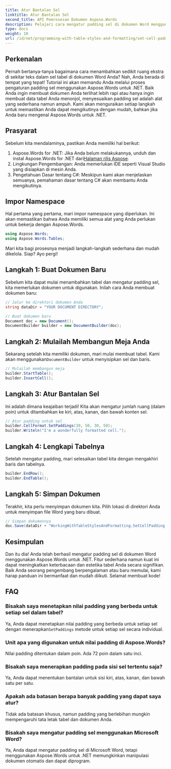 ```yaml
---
title: Atur Bantalan Sel
linktitle: Atur Bantalan Sel
second_title: API Pemrosesan Dokumen Aspose.Words
description: Pelajari cara mengatur padding sel di dokumen Word menggunakan Aspose.Words untuk .NET dengan panduan langkah demi langkah kami. Tingkatkan format tabel dokumen Anda dengan mudah.
type: docs
weight: 10
url: /id/net/programming-with-table-styles-and-formatting/set-cell-padding/
---
```

## Perkenalan

Pernah bertanya-tanya bagaimana cara menambahkan sedikit ruang ekstra di sekitar teks dalam sel tabel di dokumen Word Anda? Nah, Anda berada di tempat yang tepat! Tutorial ini akan memandu Anda melalui proses pengaturan padding sel menggunakan Aspose.Words untuk .NET. Baik Anda ingin membuat dokumen Anda terlihat lebih rapi atau hanya ingin membuat data tabel Anda menonjol, menyesuaikan padding sel adalah alat yang sederhana namun ampuh. Kami akan menguraikan setiap langkah untuk memastikan Anda dapat mengikutinya dengan mudah, bahkan jika Anda baru mengenal Aspose.Words untuk .NET.

## Prasyarat

Sebelum kita mendalaminya, pastikan Anda memiliki hal berikut:

1. Aspose.Words for .NET: Jika Anda belum melakukannya, unduh dan instal Aspose.Words for .NET dari[Halaman rilis Aspose](https://releases.aspose.com/words/net/).
2. Lingkungan Pengembangan: Anda memerlukan IDE seperti Visual Studio yang disiapkan di mesin Anda.
3. Pengetahuan Dasar tentang C#: Meskipun kami akan menjelaskan semuanya, pemahaman dasar tentang C# akan membantu Anda mengikutinya.

## Impor Namespace

Hal pertama yang pertama, mari impor namespace yang diperlukan. Ini akan memastikan bahwa Anda memiliki semua alat yang Anda perlukan untuk bekerja dengan Aspose.Words.

```csharp
using Aspose.Words;
using Aspose.Words.Tables;
```

Mari kita bagi prosesnya menjadi langkah-langkah sederhana dan mudah dikelola. Siap? Ayo pergi!

## Langkah 1: Buat Dokumen Baru

Sebelum kita dapat mulai menambahkan tabel dan mengatur padding sel, kita memerlukan dokumen untuk digunakan. Inilah cara Anda membuat dokumen baru:

```csharp
// Jalur ke direktori dokumen Anda
string dataDir = "YOUR DOCUMENT DIRECTORY";

// Buat dokumen baru
Document doc = new Document();
DocumentBuilder builder = new DocumentBuilder(doc);
```

## Langkah 2: Mulailah Membangun Meja Anda

 Sekarang setelah kita memiliki dokumen, mari mulai membuat tabel. Kami akan menggunakan`DocumentBuilder` untuk menyisipkan sel dan baris.

```csharp
// Mulailah membangun meja
builder.StartTable();
builder.InsertCell();
```

## Langkah 3: Atur Bantalan Sel

Ini adalah dimana keajaiban terjadi! Kita akan mengatur jumlah ruang (dalam poin) untuk ditambahkan ke kiri, atas, kanan, dan bawah konten sel.

```csharp
// Atur padding untuk sel
builder.CellFormat.SetPaddings(30, 50, 30, 50);
builder.Writeln("I'm a wonderfully formatted cell.");
```

## Langkah 4: Lengkapi Tabelnya

Setelah mengatur padding, mari selesaikan tabel kita dengan mengakhiri baris dan tabelnya.

```csharp
builder.EndRow();
builder.EndTable();
```

## Langkah 5: Simpan Dokumen

Terakhir, kita perlu menyimpan dokumen kita. Pilih lokasi di direktori Anda untuk menyimpan file Word yang baru dibuat.

```csharp
// Simpan dokumennya
doc.Save(dataDir + "WorkingWithTableStylesAndFormatting.SetCellPadding.docx");
```

## Kesimpulan

Dan itu dia! Anda telah berhasil mengatur padding sel di dokumen Word menggunakan Aspose.Words untuk .NET. Fitur sederhana namun kuat ini dapat meningkatkan keterbacaan dan estetika tabel Anda secara signifikan. Baik Anda seorang pengembang berpengalaman atau baru memulai, kami harap panduan ini bermanfaat dan mudah diikuti. Selamat membuat kode!

## FAQ

### Bisakah saya menetapkan nilai padding yang berbeda untuk setiap sel dalam tabel?
 Ya, Anda dapat menetapkan nilai padding yang berbeda untuk setiap sel dengan menerapkan`SetPaddings` metode untuk setiap sel secara individual.

### Unit apa yang digunakan untuk nilai padding di Aspose.Words?
Nilai padding ditentukan dalam poin. Ada 72 poin dalam satu inci.

### Bisakah saya menerapkan padding pada sisi sel tertentu saja?
Ya, Anda dapat menentukan bantalan untuk sisi kiri, atas, kanan, dan bawah satu per satu.

### Apakah ada batasan berapa banyak padding yang dapat saya atur?
Tidak ada batasan khusus, namun padding yang berlebihan mungkin mempengaruhi tata letak tabel dan dokumen Anda.

### Bisakah saya mengatur padding sel menggunakan Microsoft Word?
Ya, Anda dapat mengatur padding sel di Microsoft Word, tetapi menggunakan Aspose.Words untuk .NET memungkinkan manipulasi dokumen otomatis dan dapat diprogram.